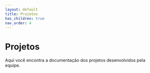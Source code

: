 ```yaml
---
layout: default
title: Projetos
has_children: true
nav_order: 4
---
```


# Projetos
 Aqui você encontra a documentação dos projetos desenvolvidos pela equipe.